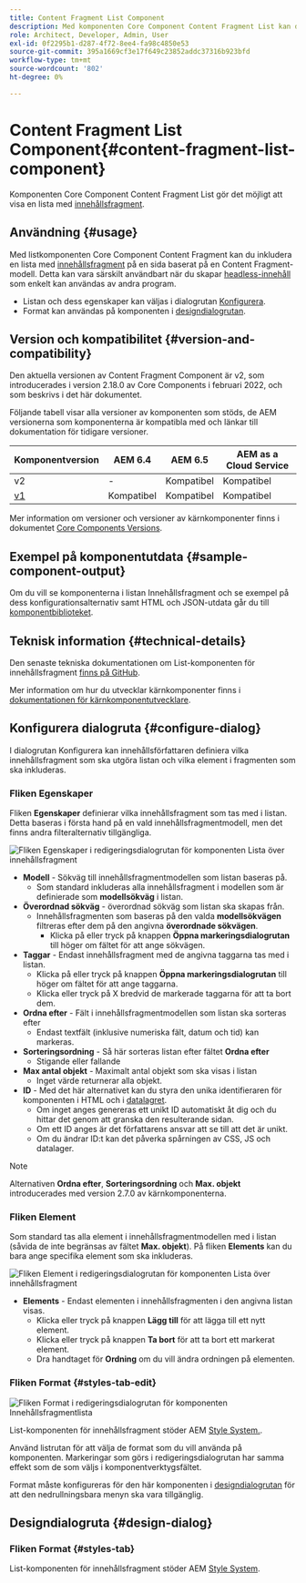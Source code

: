 ```yaml
---
title: Content Fragment List Component
description: Med komponenten Core Component Content Fragment List kan du visa en lista med innehållsfragment.
role: Architect, Developer, Admin, User
exl-id: 0f2295b1-d287-4f72-8ee4-fa98c4850e53
source-git-commit: 395a1669cf3e17f649c23852addc37316b923bfd
workflow-type: tm+mt
source-wordcount: '802'
ht-degree: 0%

---
```


# Content Fragment List Component{#content-fragment-list-component}

Komponenten Core Component Content Fragment List gör det möjligt att visa en lista med [innehållsfragment](https://experienceleague.adobe.com/docs/experience-manager-cloud-service/assets/content-fragments/content-fragments.html).

## Användning {#usage}

Med listkomponenten Core Component Content Fragment kan du inkludera en lista med [innehållsfragment](https://experienceleague.adobe.com/docs/experience-manager-cloud-service/assets/content-fragments/content-fragments.html) på en sida baserat på en Content Fragment-modell. Detta kan vara särskilt användbart när du skapar [headless-innehåll](https://helpx.adobe.com/experience-manager/6-5/sites/developing/user-guide.html?topic=/experience-manager/6-5/sites/developing/morehelp/headless.ug.js) som enkelt kan användas av andra program.

* Listan och dess egenskaper kan väljas i dialogrutan [Konfigurera](#configure-dialog).
* Format kan användas på komponenten i [designdialogrutan](#design-dialog).

## Version och kompatibilitet {#version-and-compatibility}

Den aktuella versionen av Content Fragment Component är v2, som introducerades i version 2.18.0 av Core Components i februari 2022, och som beskrivs i det här dokumentet.

Följande tabell visar alla versioner av komponenten som stöds, de AEM versionerna som komponenterna är kompatibla med och länkar till dokumentation för tidigare versioner.

| Komponentversion | AEM 6.4 | AEM 6.5 | AEM as a Cloud Service |
|---|----|---|---|
| v2 | - | Kompatibel | Kompatibel |
| [v1](v1/content-fragment-list.md) | Kompatibel | Kompatibel | Kompatibel |

Mer information om versioner och versioner av kärnkomponenter finns i dokumentet [Core Components Versions](/help/versions.md).

## Exempel på komponentutdata {#sample-component-output}

Om du vill se komponenterna i listan Innehållsfragment och se exempel på dess konfigurationsalternativ samt HTML och JSON-utdata går du till [komponentbiblioteket](https://adobe.com/go/aem_cmp_library_cflist).

## Teknisk information {#technical-details}

Den senaste tekniska dokumentationen om List-komponenten för innehållsfragment [ finns på GitHub](https://adobe.com/go/aem_cmp_tech_cflist_v1).

Mer information om hur du utvecklar kärnkomponenter finns i [dokumentationen för kärnkomponentutvecklare](/help/developing/overview.md).

## Konfigurera dialogruta {#configure-dialog}

I dialogrutan Konfigurera kan innehållsförfattaren definiera vilka innehållsfragment som ska utgöra listan och vilka element i fragmenten som ska inkluderas.

### Fliken Egenskaper

Fliken **Egenskaper** definierar vilka innehållsfragment som tas med i listan. Detta baseras i första hand på en vald innehållsfragmentmodell, men det finns andra filteralternativ tillgängliga.

![Fliken Egenskaper i redigeringsdialogrutan för komponenten Lista över innehållsfragment](/help/assets/content-fragment-list-properties.png)

* **Modell** - Sökväg till innehållsfragmentmodellen som listan baseras på.
   * Som standard inkluderas alla innehållsfragment i modellen som är definierade som **modellsökväg** i listan.
* **Överordnad sökväg** - överordnad sökväg som listan ska skapas från.
   * Innehållsfragmenten som baseras på den valda **modellsökvägen** filtreras efter dem på den angivna **överordnade sökvägen**.
      * Klicka på eller tryck på knappen **Öppna markeringsdialogrutan** till höger om fältet för att ange sökvägen.
* **Taggar** - Endast innehållsfragment med de angivna taggarna tas med i listan.
   * Klicka på eller tryck på knappen **Öppna markeringsdialogrutan** till höger om fältet för att ange taggarna.
   * Klicka eller tryck på X bredvid de markerade taggarna för att ta bort dem.
* **Ordna efter** - Fält i innehållsfragmentmodellen som listan ska sorteras efter
   * Endast textfält (inklusive numeriska fält, datum och tid) kan markeras.
* **Sorteringsordning** - Så här sorteras listan efter fältet **Ordna efter**
   * Stigande eller fallande
* **Max antal objekt** - Maximalt antal objekt som ska visas i listan
   * Inget värde returnerar alla objekt.
* **ID** - Med det här alternativet kan du styra den unika identifieraren för komponenten i HTML och i [datalagret](/help/developing/data-layer/overview.md).
   * Om inget anges genereras ett unikt ID automatiskt åt dig och du hittar det genom att granska den resulterande sidan.
   * Om ett ID anges är det författarens ansvar att se till att det är unikt.
   * Om du ändrar ID:t kan det påverka spårningen av CSS, JS och datalager.

>[!NOTE]
>Alternativen **Ordna efter**, **Sorteringsordning** och **Max. objekt** introducerades med version 2.7.0 av kärnkomponenterna.

### Fliken Element

Som standard tas alla element i innehållsfragmentmodellen med i listan (såvida de inte begränsas av fältet **Max. objekt**). På fliken **Elements** kan du bara ange specifika element som ska inkluderas.

![Fliken Element i redigeringsdialogrutan för komponenten Lista över innehållsfragment](/help/assets/content-fragment-list-elements.png)

* **Elements** - Endast elementen i innehållsfragmenten i den angivna listan visas.
   * Klicka eller tryck på knappen **Lägg till** för att lägga till ett nytt element.
   * Klicka eller tryck på knappen **Ta bort** för att ta bort ett markerat element.
   * Dra handtaget för **Ordning** om du vill ändra ordningen på elementen.

### Fliken Format {#styles-tab-edit}

![Fliken Format i redigeringsdialogrutan för komponenten Innehållsfragmentlista](/help/assets/content-fragment-list-styles.png)

List-komponenten för innehållsfragment stöder AEM [Style System.](/help/get-started/authoring.md#component-styling).

Använd listrutan för att välja de format som du vill använda på komponenten. Markeringar som görs i redigeringsdialogrutan har samma effekt som de som väljs i komponentverktygsfältet.

Format måste konfigureras för den här komponenten i [designdialogrutan](#design-dialog) för att den nedrullningsbara menyn ska vara tillgänglig.

## Designdialogruta {#design-dialog}

### Fliken Format {#styles-tab}

List-komponenten för innehållsfragment stöder AEM [Style System](/help/get-started/authoring.md#component-styling).
